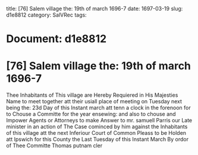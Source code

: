 title: [76] Salem village the: 19th of march 1696-7
date: 1697-03-19
slug: d1e8812
category: SalVRec
tags: 




# Document: d1e8812


# [76] Salem village the: 19th of march 1696-7

Thee Inhabitants of This village are Hereby Requiered in His Majesties Name to meet together att their usiall place of meeting on Tuesday next being the: 23d Day of this Instant march att tenn a clock in the forenoon for to Chouse a Committe for the year ensewing: and also to chouse and Impower Agents or Attorneys to make Answer to mr. samuell Parris our Late minister in an action of The Case cominced by him against the Inhabitants of this village att the next Inferiour Court of Common Pleass to be Holden att Ipswich for this County the Last Tuesday of this Instant March  By ordor of Thee Committe Thomas putnam cler
